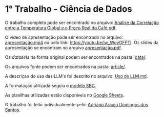 # 1° Trabalho - Ciência de Dados

O trabalho completo pode ser encontrado no arquivo: [Análise da Correlação entre a Temperatura Global e o Preço Real do Café.pdf](/Análise%20da%20Correlação%20entre%20a%20Temperatura%20Global%20e%20o%20Preço%20Real%20do%20Café.pdf).

O vídeo de apresentação pode ser encontrado no arquivo: [apresentação.mp4](/apresentação.mp4) ou pelo link: https://youtu.be/iw_WgvOFPTI. Os slides da apresentação se encontram no arquivo [apresentação.pdf](/apresentação.pdf).

Os _datasets_ na forma original podem ser encontrados na pasta: [data/](data/).

Os arquivos fonte podem ser encontrados na pasta: [article/](/article/).

A descriçao do uso das LLM's foi descrito no arquivo: [Uso de LLM.md](Uso%20de%20LLM.md).

A formatação utilizada seguiu o [modelo SBC](https://www.overleaf.com/latex/templates/sbc-conferences-template/blbxwjwzdngr).

As planilhas utilizadas estão disponíveis no [Google Sheets](https://docs.google.com/spreadsheets/d/1r5YpunzgBb8q5radq-0RJVvPqAdj2VsLup9jeQ3-XI8/edit?usp=sharing).

O trabalho foi feito individualmente pelo: [Adriano Araújo Domingos dos Santos](https://github.com/adrianoaraujods).
